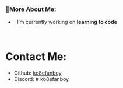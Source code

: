 ### 🧐More About Me:

- &nbsp; I’m currently working on **learning to code**
<br>

# Contact Me:

- Github: [ko8efanboy](https://github.com/ko8efanboy)
- Discord: # ko8efanboy
